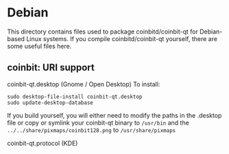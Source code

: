 
Debian
====================
This directory contains files used to package coinbitd/coinbit-qt
for Debian-based Linux systems. If you compile coinbitd/coinbit-qt yourself, there are some useful files here.

## coinbit: URI support ##


coinbit-qt.desktop  (Gnome / Open Desktop)
To install:

	sudo desktop-file-install coinbit-qt.desktop
	sudo update-desktop-database

If you build yourself, you will either need to modify the paths in
the .desktop file or copy or symlink your coinbit-qt binary to `/usr/bin`
and the `../../share/pixmaps/coinbit128.png` to `/usr/share/pixmaps`

coinbit-qt.protocol (KDE)

